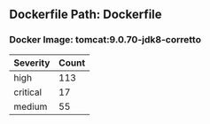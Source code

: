 ## Dockerfile Path: Dockerfile

### Docker Image: tomcat:9.0.70-jdk8-corretto
| Severity | Count |
|----------|-------|
| high | 113 |
| critical | 17 |
| medium | 55 |